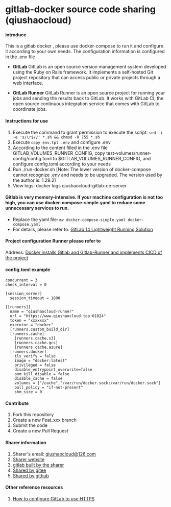 # gitlab-docker source code sharing (qiushaocloud)

#### introduce
This is a gitlab docker , please use docker-compose to run it and configure it according to your own needs. The configuration information is configured in the .env file

* **GitLab**
  GitLab is an open source version management system developed using the Ruby on Rails framework. It implements a self-hosted Git project repository that can access public or private projects through a web interface.

* **GitLab Runner**
  GitLab Runner is an open source project for running your jobs and sending the results back to GitLab. It works with GitLab CI, the open source continuous integration service that comes with GitLab to coordinate jobs.

  

#### Instructions for use

1. Execute the command to grant permission to execute the script: `sed -i -e 's/\r$//' *.sh && chmod -R 755 *.sh`
2. Execute `copy env.tpl .env` and configure .env
3. According to the content filled in the .env file GITLAB_VOLUMES_RUNNER_CONFIG, copy test-volumes/runner-config/config.toml to $GITLAB_VOLUMES_RUNNER_CONFIG, and configure config.toml according to your needs
4. Run ./run-docker.sh [Note: The lower version of docker-compose cannot recognize .env and needs to be upgraded. The version used by the author is: 1.29.2]
5. View logs: docker logs qiushaocloud-gitlab-ce-server


#### Gitlab is very memory-intensive. If your machine configuration is not too high, you can use docker-compose-simple.yaml to reduce some unnecessary services to run.
* Replace the yaml file: `mv docker-compose-simple.yaml docker-compose.yaml`
* For details, please refer to: [GitLab 14 Lightweight Running Solution](https://www.qiushaocloud.top/2022/07/09/zhuan-zai-gitlab-simple-run.html)


#### Project configuration Runner please refer to
Address: [Docker installs Gitlab and Gitlab-Runner and implements CICD of the project](https://www.qiushaocloud.top/2022/07/09/zhuan-zai-gitlab-and-gitlab-runner-cicd.html)



#### config.toml example
``` tom
concurrent = 3
check_interval = 0

[session_server]
  session_timeout = 1800

[[runners]]
  name = "qiushaocloud-runner"
  url = "https://www.qiushaocloud.top:61024"
  token = "xxxxxxx"
  executor = "docker"
  [runners.custom_build_dir]
  [runners.cache]
    [runners.cache.s3]
    [runners.cache.gcs]
    [runners.cache.azure]
  [runners.docker]
    tls_verify = false
    image = "docker:latest"
    privileged = false
    disable_entrypoint_overwrite=false
    oom_kill_disable = false
    disable_cache = false
    volumes = ["/cache","/var/run/docker.sock:/var/run/docker.sock"]
    pull_policy = "if-not-present"
    shm_size = 0
````



#### Contribute

1. Fork this repository
2. Create a new Feat_xxx branch
3. Submit the code
4. Create a new Pull Request



#### Sharer information

1. Sharer's email: qiushaocloud@126.com
2. [Sharer website](https://www.qiushaocloud.top)
3. [gitlab built by the sharer](https://gitlab.qiushaocloud.top/qiushaocloud)
3. [Shared by gitee](https://gitee.com/qiushaocloud/dashboard/projects)
3. [Shared by github](https://github.com/qiushaocloud?tab=repositories)



#### Other reference resources

1. [How to configure GitLab to use HTTPS](reference-gitlab_https_docker_compose.md)
